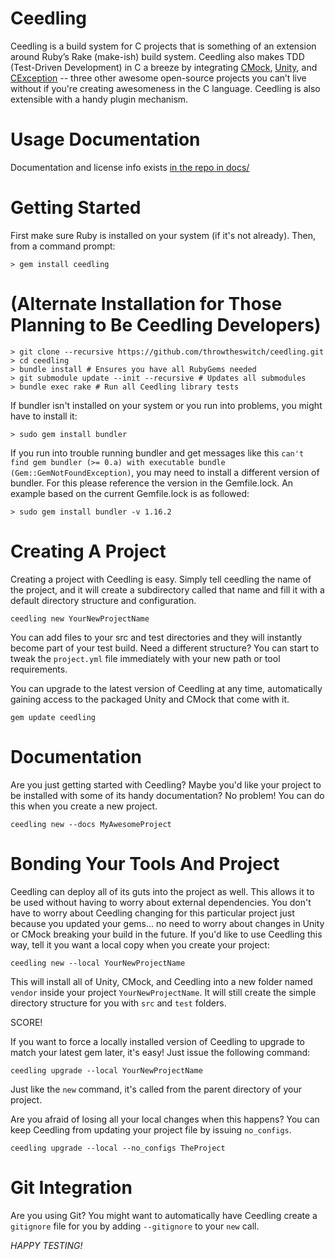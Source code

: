 Ceedling
========
Ceedling is a build system for C projects that is something of an extension 
around Ruby’s Rake (make-ish) build system. Ceedling also makes TDD (Test-Driven Development) 
in C a breeze by integrating [CMock](https://github.com/throwtheswitch/cmock), 
[Unity](https://github.com/throwtheswitch/unity), and 
[CException](https://github.com/throwtheswitch/cexception) -- 
three other awesome open-source projects you can’t live without if you're creating awesomeness 
in the C language. Ceedling is also extensible with a handy plugin mechanism.

Usage Documentation
===================

Documentation and license info exists [in the repo in docs/](docs/CeedlingPacket.md)

Getting Started
===============

First make sure Ruby is installed on your system (if it's not already). Then, from a command prompt:

    > gem install ceedling

(Alternate Installation for Those Planning to Be Ceedling Developers)
======================================================================

    > git clone --recursive https://github.com/throwtheswitch/ceedling.git
    > cd ceedling
    > bundle install # Ensures you have all RubyGems needed
    > git submodule update --init --recursive # Updates all submodules
    > bundle exec rake # Run all Ceedling library tests

If bundler isn't installed on your system or you run into problems, you might have to install it:

    > sudo gem install bundler

If you run into trouble running bundler and get messages like this `can't find gem
bundler (>= 0.a) with executable bundle (Gem::GemNotFoundException)`, you may
need to install a different version of bundler. For this please reference the
version in the Gemfile.lock. An example based on the current Gemfile.lock is as
followed:

    > sudo gem install bundler -v 1.16.2

Creating A Project
==================

Creating a project with Ceedling is easy. Simply tell ceedling the
name of the project, and it will create a subdirectory called that
name and fill it with a default directory structure and configuration.

    ceedling new YourNewProjectName

You can add files to your src and test directories and they will
instantly become part of your test build. Need a different structure?
You can start to tweak the `project.yml` file immediately with your new
path or tool requirements.

You can upgrade to the latest version of Ceedling at any time,
automatically gaining access to the packaged Unity and CMock that
come with it.

    gem update ceedling

Documentation
=============

Are you just getting started with Ceedling? Maybe you'd like your
project to be installed with some of its handy documentation? No problem!
You can do this when you create a new project.

    ceedling new --docs MyAwesomeProject

Bonding Your Tools And Project
==============================

Ceedling can deploy all of its guts into the project as well. This
allows it to be used without having to worry about external dependencies.
You don't have to worry about Ceedling changing for this particular
project just because you updated your gems... no need to worry about
changes in Unity or CMock breaking your build in the future. If you'd like
to use Ceedling this way, tell it you want a local copy when you create
your project:

    ceedling new --local YourNewProjectName

This will install all of Unity, CMock, and Ceedling into a new folder
named `vendor` inside your project `YourNewProjectName`. It will still create
the simple directory structure for you with `src` and `test` folders.

SCORE!

If you want to force a locally installed version of Ceedling to upgrade
to match your latest gem later, it's easy! Just issue the following command:

    ceedling upgrade --local YourNewProjectName

Just like the `new` command, it's called from the parent directory of your
project.

Are you afraid of losing all your local changes when this happens? You can keep
Ceedling from updating your project file by issuing `no_configs`.

    ceedling upgrade --local --no_configs TheProject

Git Integration
===============

Are you using Git? You might want to automatically have Ceedling create a
`gitignore` file for you by adding `--gitignore` to your `new` call.

*HAPPY TESTING!*
